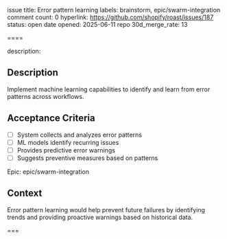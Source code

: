 issue title: Error pattern learning
labels: brainstorm, epic/swarm-integration
comment count: 0
hyperlink: https://github.com/shopify/roast/issues/187
status: open
date opened: 2025-06-11
repo 30d_merge_rate: 13

====

description:
## Description
Implement machine learning capabilities to identify and learn from error patterns across workflows.

## Acceptance Criteria
- [ ] System collects and analyzes error patterns
- [ ] ML models identify recurring issues
- [ ] Provides predictive error warnings
- [ ] Suggests preventive measures based on patterns

Epic: epic/swarm-integration

## Context
Error pattern learning would help prevent future failures by identifying trends and providing proactive warnings based on historical data.

===
